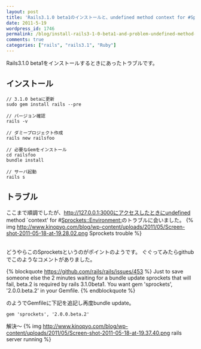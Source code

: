 ```yaml
---
layout: post
title: 'Rails3.1.0 beta1のインストールと、undefined method context for #Sprockets::Environment:のトラブル'
date: 2011-5-19
wordpress_id: 1746
permalink: /blog/install-rails3-1-0-beta1-and-problem-undefined-method-context-for-sprockets
comments: true
categories: ["rails", "rails3.1", "Ruby"]
---
```

Rails3.1.0 beta1をインストールするときにあったトラブルです。

## インストール

```
// 3.1.0 betaに更新
sudo gem install rails --pre

// バージョン確認
rails -v

// ダミープロジェクト作成
rails new railsfoo

// 必要なGemをインストール
cd railsfoo
bundle install

// サーバ起動
rails s

```

## トラブル
ここまで順調でしたが、http://127.0.0.1:3000にアクセスしたときにundefined method `context' for #<Sprockets::Environment:>のトラブルに会いました。
{% img http://www.kinopyo.com/blog/wp-content/uploads/2011/05/Screen-shot-2011-05-18-at-19.28.02.png Sprockets trouble %}

<br/>
どうやらこのSprocketsというのがポイントのようです。
ぐぐってみたらgithubでこのようなコメントがありました。

{% blockquote https://github.com/rails/rails/issues/453 %}
Just to save someone else the 2 minutes waiting for a bundle update sprockets that will fail, beta.2 is required by rails 3.1.0beta1. You want gem 'sprockets', '2.0.0.beta.2' in your Gemfile.
{% endblockquote %}

のようでGemfileに下記を追記し再度bundle update。

```
gem 'sprockets', '2.0.0.beta.2'

```

解決〜
{% img http://www.kinopyo.com/blog/wp-content/uploads/2011/05/Screen-shot-2011-05-18-at-19.37.40.png rails server running %}
